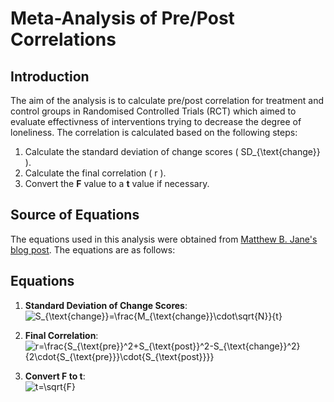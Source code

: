 # Meta-Analysis of Pre/Post Correlations

## Introduction

The aim of the analysis is to calculate pre/post correlation for treatment and control groups in Randomised Controlled Trials (RCT) which aimed to evaluate effectivness of interventions trying to decrease the degree of loneliness. The correlation is calculated based on the following steps:

1. Calculate the standard deviation of change scores \( SD_{\text{change}} \).
2. Calculate the final correlation \( r \).
3. Convert the **F** value to a **t** value if necessary.

## Source of Equations

The equations used in this analysis were obtained from [Matthew B. Jane's blog post](https://matthewbjane.com/blog-posts/blog-post-3.html). The equations are as follows:

## Equations


1. **Standard Deviation of Change Scores**:
   <br>
   <img src="https://latex.codecogs.com/svg.latex?S_{\text{change}}=\frac{M_{\text{change}}\cdot\sqrt{N}}{t}" alt="S_{\text{change}}=\frac{M_{\text{change}}\cdot\sqrt{N}}{t}">

2. **Final Correlation**:
   <br>
   <img src="https://latex.codecogs.com/svg.latex?r=\frac{S_{\text{pre}}^2+S_{\text{post}}^2-S_{\text{change}}^2}{2\cdot{S_{\text{pre}}}\cdot{S_{\text{post}}}}" alt="r=\frac{S_{\text{pre}}^2+S_{\text{post}}^2-S_{\text{change}}^2}{2\cdot{S_{\text{pre}}}\cdot{S_{\text{post}}}}">

3. **Convert F to t**:
   <br>
   <img src="https://latex.codecogs.com/svg.latex?t=\sqrt{F}" alt="t=\sqrt{F}">